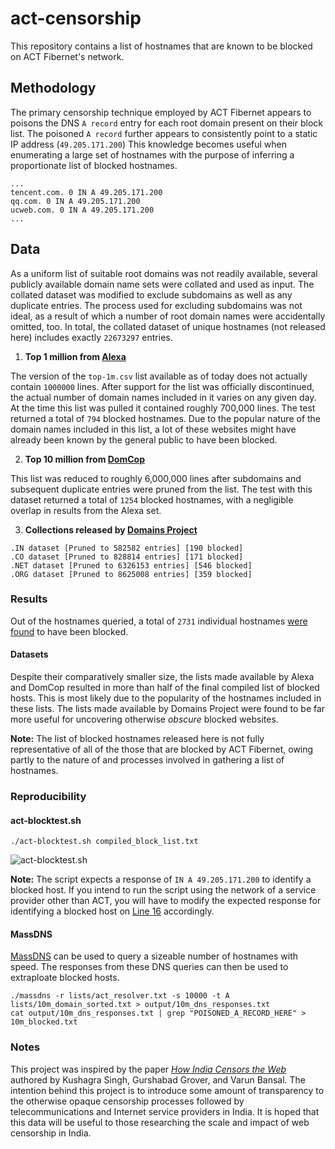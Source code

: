 # act-censorship
This repository contains a list of hostnames that are known to be blocked on ACT Fibernet's network.

## Methodology
The primary censorship technique employed by ACT Fibernet appears to poisons the DNS `A record` entry for each root domain present on their block list. The poisoned `A record` further appears to consistently point to a static IP address (`49.205.171.200`) This knowledge becomes useful when enumerating a large set of hostnames with the purpose of inferring a proportionate list of blocked hostnames.

```
...
tencent.com. 0 IN A 49.205.171.200
qq.com. 0 IN A 49.205.171.200
ucweb.com. 0 IN A 49.205.171.200
...
```

## Data

As a uniform list of suitable root domains was not readily available, several publicly available domain name sets were collated and used as input. The collated dataset was modified to exclude subdomains as well as any duplicate entries. The process used for excluding subdomains was not ideal, as a result of which a number of root domain names were accidentally omitted, too. In total, the collated dataset of unique hostnames (not released here) includes exactly `22673297` entries.

1. **Top 1 million from [Alexa](http://s3.amazonaws.com/alexa-static/top-1m.csv.zip)**

The version of the `top-1m.csv` list available as of today does not actually contain `1000000` lines. After support for the list was officially discontinued, the actual number of domain names included in it varies on any given day. At the time this list was pulled it contained roughly 700,000 lines. The test returned a total of `794` blocked hostnames. Due to the popular nature of the domain names included in this list, a lot of these websites might have already been known by the general public to have been blocked.

2. **Top 10 million from [DomCop](https://www.domcop.com/files/top/top10milliondomains.csv.zip)**

This list was reduced to roughly 6,000,000 lines after subdomains and subsequent duplicate entries were pruned from the list. The test with this dataset returned a total of `1254` blocked hostnames, with a negligible overlap in results from the Alexa set.

3. **Collections released by [Domains Project](https://dataset.domainsproject.org)**

```
.IN dataset [Pruned to 582582 entries] [190 blocked]
.CO dataset [Pruned to 828814 entries] [171 blocked]
.NET dataset [Pruned to 6326153 entries] [546 blocked]
.ORG dataset [Pruned to 8625008 entries] [359 blocked]
```

### Results
Out of the hostnames queried, a total of `2731` individual hostnames [were found](https://github.com/qurbat/act-censorship/blob/main/compiled_block_list.txt) to have been blocked.

#### Datasets
Despite their comparatively smaller size, the lists made available by Alexa and DomCop resulted in more than half of the final compiled list of blocked hosts. This is most likely due to the popularity of the hostnames included in these lists. The lists made available by Domains Project were found to be far more useful for uncovering otherwise *obscure* blocked websites.

**Note:** The list of blocked hostnames released here is not fully representative of all of the those that are blocked by ACT Fibernet, owing partly to the nature of and processes involved in gathering a list of hostnames.

### Reproducibility

#### act-blocktest.sh

```
./act-blocktest.sh compiled_block_list.txt
```

![act-blocktest.sh](https://i.imgur.com/YXHP6WT.gif)

**Note:** The script expects a response of `IN A 49.205.171.200` to identify a blocked host. If you intend to run the script using the network of a service provider other than ACT, you will have to modify the expected response for identifying a blocked host on [Line 16](https://github.com/qurbat/act-censorship/blob/main/blocktest.sh#L16) accordingly.

#### MassDNS
[MassDNS](https://github.com/blechschmidt/massdns) can be used to query a sizeable number of hostnames with speed. The responses from these DNS queries can then be used to extraploate blocked hosts.

```
./massdns -r lists/act_resolver.txt -s 10000 -t A lists/10m_domain_sorted.txt > output/10m_dns_responses.txt
cat output/10m_dns_responses.txt | grep "POISONED_A_RECORD_HERE" > 10m_blocked.txt
```

### Notes

This project was inspired by the paper *[How India Censors the Web](https://arxiv.org/abs/1912.08590)* authored by Kushagra Singh, Gurshabad Grover, and Varun Bansal. The intention behind this project is to introduce some amount of transparency to the otherwise opaque censorship processes followed by telecommunications and Internet service providers in India. It is hoped that this data will be useful to those researching the scale and impact of web censorship in India.
